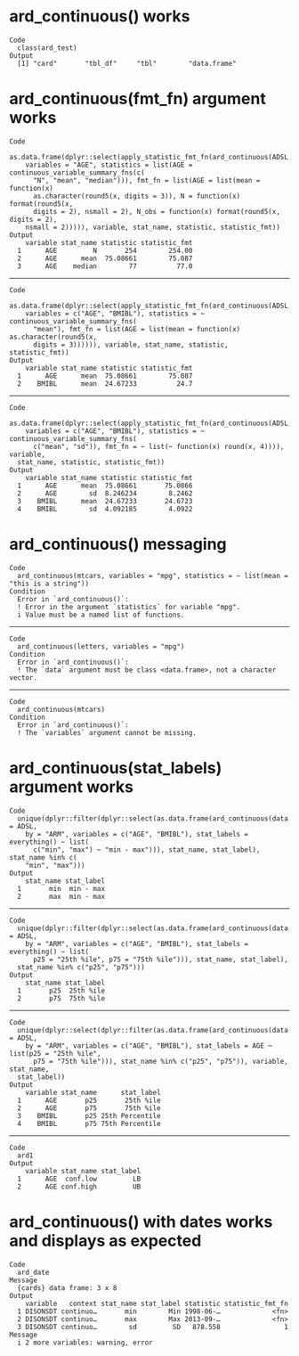 # ard_continuous() works

    Code
      class(ard_test)
    Output
      [1] "card"       "tbl_df"     "tbl"        "data.frame"

# ard_continuous(fmt_fn) argument works

    Code
      as.data.frame(dplyr::select(apply_statistic_fmt_fn(ard_continuous(ADSL,
        variables = "AGE", statistics = list(AGE = continuous_variable_summary_fns(c(
          "N", "mean", "median"))), fmt_fn = list(AGE = list(mean = function(x)
          as.character(round5(x, digits = 3)), N = function(x) format(round5(x,
          digits = 2), nsmall = 2), N_obs = function(x) format(round5(x, digits = 2),
        nsmall = 2))))), variable, stat_name, statistic, statistic_fmt))
    Output
        variable stat_name statistic statistic_fmt
      1      AGE         N       254        254.00
      2      AGE      mean  75.08661        75.087
      3      AGE    median        77          77.0

---

    Code
      as.data.frame(dplyr::select(apply_statistic_fmt_fn(ard_continuous(ADSL,
        variables = c("AGE", "BMIBL"), statistics = ~ continuous_variable_summary_fns(
          "mean"), fmt_fn = list(AGE = list(mean = function(x) as.character(round5(x,
          digits = 3)))))), variable, stat_name, statistic, statistic_fmt))
    Output
        variable stat_name statistic statistic_fmt
      1      AGE      mean  75.08661        75.087
      2    BMIBL      mean  24.67233          24.7

---

    Code
      as.data.frame(dplyr::select(apply_statistic_fmt_fn(ard_continuous(ADSL,
        variables = c("AGE", "BMIBL"), statistics = ~ continuous_variable_summary_fns(
          c("mean", "sd")), fmt_fn = ~ list(~ function(x) round(x, 4)))), variable,
      stat_name, statistic, statistic_fmt))
    Output
        variable stat_name statistic statistic_fmt
      1      AGE      mean  75.08661       75.0866
      2      AGE        sd  8.246234        8.2462
      3    BMIBL      mean  24.67233       24.6723
      4    BMIBL        sd  4.092185        4.0922

# ard_continuous() messaging

    Code
      ard_continuous(mtcars, variables = "mpg", statistics = ~ list(mean = "this is a string"))
    Condition
      Error in `ard_continuous()`:
      ! Error in the argument `statistics` for variable "mpg".
      i Value must be a named list of functions.

---

    Code
      ard_continuous(letters, variables = "mpg")
    Condition
      Error in `ard_continuous()`:
      ! The `data` argument must be class <data.frame>, not a character vector.

---

    Code
      ard_continuous(mtcars)
    Condition
      Error in `ard_continuous()`:
      ! The `variables` argument cannot be missing.

# ard_continuous(stat_labels) argument works

    Code
      unique(dplyr::filter(dplyr::select(as.data.frame(ard_continuous(data = ADSL,
        by = "ARM", variables = c("AGE", "BMIBL"), stat_labels = everything() ~ list(
          c("min", "max") ~ "min - max"))), stat_name, stat_label), stat_name %in% c(
        "min", "max")))
    Output
        stat_name stat_label
      1       min  min - max
      2       max  min - max

---

    Code
      unique(dplyr::filter(dplyr::select(as.data.frame(ard_continuous(data = ADSL,
        by = "ARM", variables = c("AGE", "BMIBL"), stat_labels = everything() ~ list(
          p25 = "25th %ile", p75 = "75th %ile"))), stat_name, stat_label),
      stat_name %in% c("p25", "p75")))
    Output
        stat_name stat_label
      1       p25  25th %ile
      2       p75  75th %ile

---

    Code
      unique(dplyr::select(dplyr::filter(as.data.frame(ard_continuous(data = ADSL,
        by = "ARM", variables = c("AGE", "BMIBL"), stat_labels = AGE ~ list(p25 = "25th %ile",
          p75 = "75th %ile"))), stat_name %in% c("p25", "p75")), variable, stat_name,
      stat_label))
    Output
        variable stat_name      stat_label
      1      AGE       p25       25th %ile
      2      AGE       p75       75th %ile
      3    BMIBL       p25 25th Percentile
      4    BMIBL       p75 75th Percentile

---

    Code
      ard1
    Output
        variable stat_name stat_label
      1      AGE  conf.low         LB
      2      AGE conf.high         UB

# ard_continuous() with dates works and displays as expected

    Code
      ard_date
    Message
      {cards} data frame: 3 x 8
    Output
        variable   context stat_name stat_label statistic statistic_fmt_fn
      1 DISONSDT continuo…       min        Min 1998-06-…             <fn>
      2 DISONSDT continuo…       max        Max 2013-09-…             <fn>
      3 DISONSDT continuo…        sd         SD   878.558                1
    Message
      i 2 more variables: warning, error

